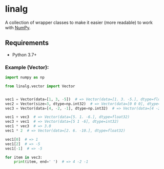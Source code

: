 # linalg

A collection of wrapper classes to make it easier (more readable) to work with [NumPy](https://numpy.org/).

## Requirements
+ Python 3.7+

### Example (Vector):
```python
import numpy as np

from linalg.vector import Vector


vec1 = Vector(data=[1, 3, -5])  # => Vector(data=[1. 3. -5.], dtype=float32)
vec2 = Vector(size=3, dtype=np.int32)  # => Vector(data=[0 0 0], dtype=int32)
vec3 = Vector(data=[4, -2, -1], dtype=np.int32)  # => Vector(data=[4 -2 -1], dtype=int32)

vec1 + vec3  # => Vector(data=[5. 1. -6.], dtype=float32)
vec3 + vec1  # => Vector(data=[5 1 -6], dtype=int32)
vec1 * vec3  # => 3.0
vec1 * 2  # => Vector(data=[2. 6. -10.], dtype=float32)

vec1[0]  # => 1
vec1[2]  # => -5
vec1[-1]  # => -5

for item in vec3:
	print(item, end=' ')  # => 4 -2 -1
```
